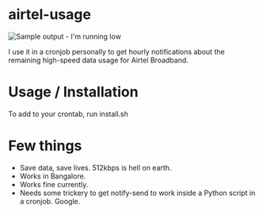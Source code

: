 # airtel-usage

![Sample output - I'm running low](http://i.imgur.com/fLUIn70.png)

I use it in a cronjob personally to get hourly notifications about the remaining high-speed data usage for Airtel Broadband.

# Usage / Installation

To add to your crontab, run install.sh

# Few things

* Save data, save lives. 512kbps is hell on earth.
* Works in Bangalore.
* Works fine currently.
* Needs some trickery to get notify-send to work inside a Python script in a cronjob. Google.
